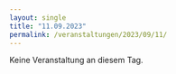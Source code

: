 ```yaml
---
layout: single
title: "11.09.2023"
permalink: /veranstaltungen/2023/09/11/
---
```


Keine Veranstaltung an diesem Tag.

